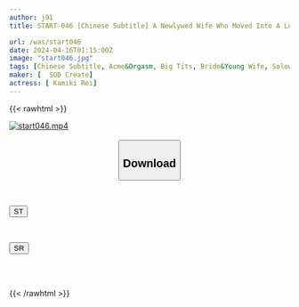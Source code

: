 ```yaml
---
author: j91
title: START-046 [Chinese Subtitle] A Newlywed Wife Who Moved Into A Luxury Tower Apartment Becomes The Target Of Rich Men’s Debauchery And Is Turned Into A Sex Toy. At A Sexual Orgy Party, She Is Dripping With Saliva And Is Completely Pleasuring For Her Dick. Rei Kamiki

url: /was/start046
date: 2024-04-16T01:15:00Z
image: "start046.jpg"
tags: [Chinese Subtitle, Acme&Orgasm, Big Tits, Bride&Young Wife, Solowork]
maker: [  SOD Create]
actress: [ Kamiki Rei]
---
```



{{< rawhtml >}}

<div class="video" data-videoid="VVGK6pj8RPuKWL0">
    <a href="javascript:;">
        <img src="/was/start046/start046.jpg" width="WIDTH" height="HEIGHT" alt="start046.mp4" loading="lazy">
    </a>
</div>

<script type="text/javascript" src="https://j91.asia/asset/on-demand-st.js"></script>

<br>
  <link rel="stylesheet" href="https://j91.asia/asset/bs5.css">
  
  <center>
  <button class="btn btn-primary" type="button" data-bs-toggle="collapse" data-bs-target=".multi-collapse" aria-expanded="false" aria-controls="multiCollapseExample1 multiCollapseExample2"><h2>Download</h2></button></center>
</p>
<div class="row">
  <div class="col">
    <div class="collapse multi-collapse" id="multiCollapseExample1">
      <div class="card card-body">
	      	      <br>
<div class="buttons">  
<p><a href="https://streamtape.to/v/VVGK6pj8RPuKWL0" target="_blank"><button class="btn-hover color-3"><i class="fa fa-download"></i> ST</button></a></p></div>
    </div>
  </div>
</div>
  <div class="col">
    <div class="collapse multi-collapse" id="multiCollapseExample2">
      <div class="card card-body">
	      <br>
<div class="buttons">
<p><a href="https://rubystm.com/o9h3dedzy4q5" target="_blank"><button class="btn-hover color-9"><i class="fa fa-download"></i> SR</button></a></p></div>
<br><br>
      </div>
    </div>
  </div>
</div>

{{< /rawhtml >}}